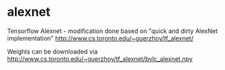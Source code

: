 # alexnet
Tensorflow Alexnet - modification done based on "quick and dirty AlexNet implementation" http://www.cs.toronto.edu/~guerzhoy/tf_alexnet/

Weights can be downloaded via http://www.cs.toronto.edu/~guerzhoy/tf_alexnet/bvlc_alexnet.npy
